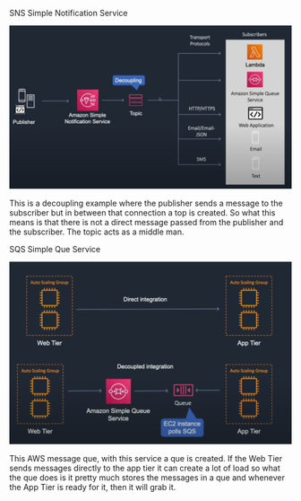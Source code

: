 SNS Simple Notification Service

![](../Images/SNS.PNG)

This is a decoupling example where the publisher sends a message to the subscriber but in between that connection a top is created. So what this means is that there is not a direct message passed from the publisher and the subscriber. The topic acts as a middle man.

SQS Simple Que Service

![](../Images/SQS.PNG)

This AWS message que, with this service a que is created. If the Web Tier sends messages directly to the app tier it can create a lot of load so what the que does is it pretty much stores the messages in a que and whenever the App Tier is ready for it, then it will grab it. 